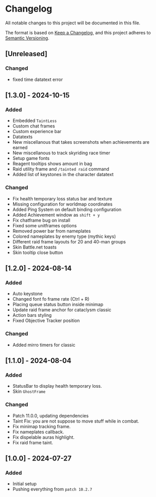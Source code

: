 # Changelog

All notable changes to this project will be documented in this file.

The format is based on [Keep a Changelog](https://keepachangelog.com/en/1.0.0/),
and this project adheres to [Semantic Versioning](https://semver.org/spec/v2.0.0.html).

## [Unreleased]

### Changed

-   fixed time datatext error

## [1.3.0] - 2024-10-15

### Added

-   Embedded `TaintLess`
-   Custom chat frames
-   Custom experience bar
-   Datatexts
-   New miscellanous that takes screenshots when achievements are earned
-   New miscellanous to track skyriding race timer
-   Setup game fonts
-   Reagent tooltips shows amount in bag
-   Raid utility frame and `/tainted raid` command
-   Added list of keystones in the character datatext

### Changed

-   Fix health temporary loss status bar and texture
-   Missing configuration for worldmap coordinates
-   Added Ping System on default binding configuration
-   Added Achievement window as `shift + y`
-   Fix chatframe bug on install
-   Fixed some unitframes options
-   Removed power bar from nameplates
-   Colored nameplates by enemy type (mythic keys)
-   Different raid frame layouts for 20 and 40-man groups
-   Skin Battle.net toasts
-   Skin tooltip close button

## [1.2.0] - 2024-08-14

### Added

-   Auto keystone
-   Changed font fo frame rate (Ctrl + R)
-   Placing queue status button inside minimap
-   Update raid frame anchor for cataclysm classic
-   Action bars styling
-   Fixed Objective Tracker position

### Changed

-  Added mirro timers for classic

## [1.1.0] - 2024-08-04

### Added

-   StatusBar to display health temporary loss.
-   Skin `GhostFrame`

### Changed

-   Patch 11.0.0, updating dependencies
-   Taint Fix: you are not suppose to move stuff while in combat.
-   Fix minimap tracking frame.
-   Fix nameplates callback.
-   Fix dispelable auras highlight.
-   Fix raid frame taint.

## [1.0.0] - 2024-07-27

### Added

-   Initial setup
-   Pushing everything from `patch 10.2.7`
